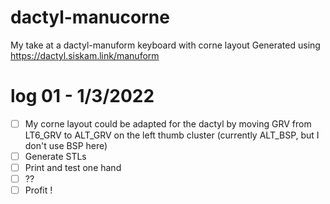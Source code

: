 # dactyl-manucorne

My take at a dactyl-manuform keyboard with corne layout
Generated using https://dactyl.siskam.link/manuform

# log 01 - 1/3/2022

- [ ] My corne layout could be adapted for the dactyl by moving GRV from LT6_GRV to ALT_GRV on the left thumb cluster (currently ALT_BSP, but I don't use BSP here)
- [ ] Generate STLs
- [ ] Print and test one hand 
- [ ] ??
- [ ] Profit !
